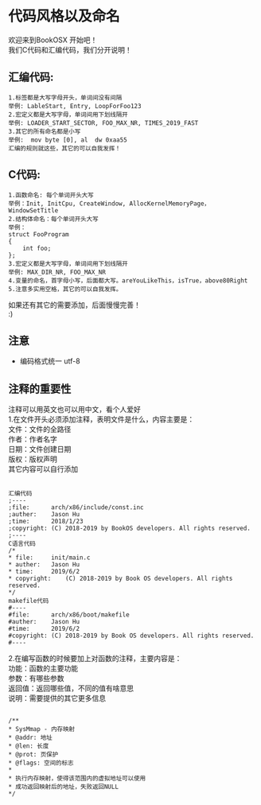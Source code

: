 # 代码风格以及命名
欢迎来到BookOSX
开始吧！  
我们C代码和汇编代码，我们分开说明！  
## 汇编代码:  
    1.标签都是大写字母开头，单词间没有间隔  
    举例: LableStart, Entry, LoopForFoo123    
    2.宏定义都是大写字母，单词间用下划线隔开  
    举例: LOADER_START_SECTOR, FOO_MAX_NR, TIMES_2019_FAST  
    3.其它的所有命名都是小写  
    举例:  mov byte [0], al  dw 0xaa55  
    汇编的规则就这些，其它的可以自我发挥！
## C代码:  
    1.函数命名: 每个单词开头大写  
    举例：Init, InitCpu, CreateWindow, AllocKernelMemoryPage，WindowSetTitle  
    2.结构体命名：每个单词开头大写  
    举例：  
    struct FooProgram  
    {  
        int foo;  
    };   
    3.宏定义都是大写字母，单词间用下划线隔开  
    举例: MAX_DIR_NR, FOO_MAX_NR  
    4.变量的命名，首字母小写，后面都大写。areYouLikeThis，isTrue，above80Right  
    5.注意多实用空格，其它的可以自我发挥。  
如果还有其它的需要添加，后面慢慢完善！  
:)  
## 注意
- 编码格式统一 utf-8  

## 注释的重要性  
注释可以用英文也可以用中文，看个人爱好  
1.在文件开头必须添加注释，表明文件是什么，内容主要是：  
文件：文件的全路径  
作者：作者名字  
日期：文件创建日期  
版权：版权声明  
其它内容可以自行添加  
##  
    汇编代码  
    ;----  
    ;file:      arch/x86/include/const.inc  
    ;auther:    Jason Hu  
    ;time:      2018/1/23  
    ;copyright:	(C) 2018-2019 by BookOS developers. All rights reserved.  
    ;----  
    C语言代码  
    /*  
    * file:		init/main.c  
    * auther:	Jason Hu  
    * time:		2019/6/2  
    * copyright:	(C) 2018-2019 by Book OS developers. All rights reserved.  
    */  
    makefile代码
    #----  
    #file:		arch/x86/boot/makefile  
    #auther: 	Jason Hu  
    #time: 		2019/6/2  
    #copyright:	(C) 2018-2019 by Book OS developers. All rights reserved.  
    #----  

2.在编写函数的时候要加上对函数的注释，主要内容是：  
功能：函数的主要功能  
参数：有哪些参数  
返回值：返回哪些值，不同的值有啥意思  
说明：需要提供的其它更多信息  
##  
    /**
    * SysMmap - 内存映射
    * @addr: 地址
    * @len: 长度
    * @prot: 页保护
    * @flags: 空间的标志
    *
    * 执行内存映射，使得该范围内的虚拟地址可以使用
    * 成功返回映射后的地址，失败返回NULL
    */
    
